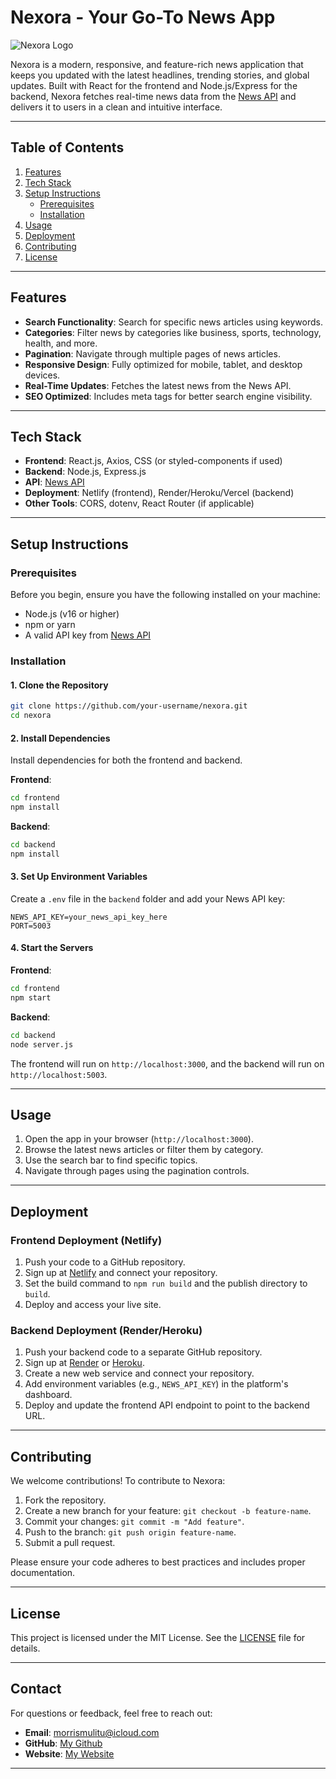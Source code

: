 # Nexora - Your Go-To News App

![Nexora Logo](https://via.placeholder.com/150) <!-- Replace with your actual logo -->

Nexora is a modern, responsive, and feature-rich news application that keeps you updated with the latest headlines, trending stories, and global updates. Built with React for the frontend and Node.js/Express for the backend, Nexora fetches real-time news data from the [News API](https://newsapi.org/) and delivers it to users in a clean and intuitive interface.

---

## Table of Contents

1. [Features](#features)
2. [Tech Stack](#tech-stack)
3. [Setup Instructions](#setup-instructions)
   - [Prerequisites](#prerequisites)
   - [Installation](#installation)
4. [Usage](#usage)
5. [Deployment](#deployment)
6. [Contributing](#contributing)
7. [License](#license)

---

## Features

- **Search Functionality**: Search for specific news articles using keywords.
- **Categories**: Filter news by categories like business, sports, technology, health, and more.
- **Pagination**: Navigate through multiple pages of news articles.
- **Responsive Design**: Fully optimized for mobile, tablet, and desktop devices.
- **Real-Time Updates**: Fetches the latest news from the News API.
- **SEO Optimized**: Includes meta tags for better search engine visibility.

---

## Tech Stack

- **Frontend**: React.js, Axios, CSS (or styled-components if used)
- **Backend**: Node.js, Express.js
- **API**: [News API](https://newsapi.org/)
- **Deployment**: Netlify (frontend), Render/Heroku/Vercel (backend)
- **Other Tools**: CORS, dotenv, React Router (if applicable)

---

## Setup Instructions

### Prerequisites

Before you begin, ensure you have the following installed on your machine:
- Node.js (v16 or higher)
- npm or yarn
- A valid API key from [News API](https://newsapi.org/)

### Installation

#### 1. Clone the Repository
```bash
git clone https://github.com/your-username/nexora.git
cd nexora
```

#### 2. Install Dependencies
Install dependencies for both the frontend and backend.

**Frontend**:
```bash
cd frontend
npm install
```

**Backend**:
```bash
cd backend
npm install
```

#### 3. Set Up Environment Variables
Create a `.env` file in the `backend` folder and add your News API key:
```env
NEWS_API_KEY=your_news_api_key_here
PORT=5003
```

#### 4. Start the Servers
**Frontend**:
```bash
cd frontend
npm start
```

**Backend**:
```bash
cd backend
node server.js
```

The frontend will run on `http://localhost:3000`, and the backend will run on `http://localhost:5003`.

---

## Usage

1. Open the app in your browser (`http://localhost:3000`).
2. Browse the latest news articles or filter them by category.
3. Use the search bar to find specific topics.
4. Navigate through pages using the pagination controls.

---

## Deployment

### Frontend Deployment (Netlify)
1. Push your code to a GitHub repository.
2. Sign up at [Netlify](https://www.netlify.com/) and connect your repository.
3. Set the build command to `npm run build` and the publish directory to `build`.
4. Deploy and access your live site.

### Backend Deployment (Render/Heroku)
1. Push your backend code to a separate GitHub repository.
2. Sign up at [Render](https://render.com/) or [Heroku](https://www.heroku.com/).
3. Create a new web service and connect your repository.
4. Add environment variables (e.g., `NEWS_API_KEY`) in the platform's dashboard.
5. Deploy and update the frontend API endpoint to point to the backend URL.

---

## Contributing

We welcome contributions! To contribute to Nexora:

1. Fork the repository.
2. Create a new branch for your feature: `git checkout -b feature-name`.
3. Commit your changes: `git commit -m "Add feature"`.
4. Push to the branch: `git push origin feature-name`.
5. Submit a pull request.

Please ensure your code adheres to best practices and includes proper documentation.

---

## License

This project is licensed under the MIT License. See the [LICENSE](LICENSE) file for details.

---

## Contact

For questions or feedback, feel free to reach out:

- **Email**: morrismulitu@icloud.com
- **GitHub**: [My Github](https://github.com/MorrisMuuoMulitu)
- **Website**: [My Website](https://mulitu.tech)

---
